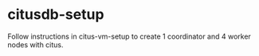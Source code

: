 # citusdb-setup
Follow instructions in citus-vm-setup to create 1 coordinator and 4 worker nodes with citus.
